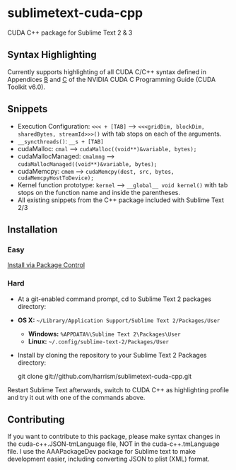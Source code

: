sublimetext-cuda-cpp
====================

CUDA C++ package for Sublime Text 2 & 3

Syntax Highlighting
-------------------

Currently supports highlighting of all CUDA C/C++ syntax defined in Appendices [B][1] and [C][2] of the NVIDIA CUDA C Programming Guide (CUDA Toolkit v6.0).

Snippets
--------

 - Execution Configuration: `<<< + [TAB]` --> `<<<gridDim, blockDim, sharedBytes, streamId>>>()` with tab stops on each of the arguments.
 - `__syncthreads()`: `__s + [TAB]`
 - cudaMalloc: `cmal` --> `cudaMalloc((void**)&variable, bytes);`
 - cudaMallocManaged: `cmalmng` --> `cudaMallocManaged((void**)&variable, bytes);`
 - cudaMemcpy: `cmem` --> `cudaMemcpy(dest, src, bytes, cudaMemcpyHostToDevice);`
 - Kernel function prototype: `kernel` --> `__global__ void kernel()` with tab stops on the function name and inside the parentheses.
 - All existing snippets from the C++ package included with Sublime Text 2/3

Installation
------------

### Easy

[Install via Package Control](http://wbond.net/sublime_packages/package_control)

### Hard 

* At a git-enabled command prompt, cd to Sublime Text 2 packages directory:  
 * **OS X:** `~/Library/Application Support/Sublime Text 2/Packages/User`
	* **Windows:** `%APPDATA%\Sublime Text 2\Packages\User`
	* **Linux:** `~/.config/sublime-text-2/Packages/User`
* Install by cloning the repository to your Sublime Text 2 Packages directory:

    git clone git://github.com/harrism/sublimetext-cuda-cpp.git

Restart Sublime Text afterwards, switch to CUDA C++ as highlighting profile and try it out with one of the commands above.

Contributing
------------

If you want to contribute to this package, please make syntax changes in the cuda-c++.JSON-tmLanguage file, NOT in the cuda-c++.tmLanguage file. I use the AAAPackageDev package for Sublime text to make development easier, including converting JSON to plist (XML) format.


[1]: http://docs.nvidia.com/cuda-c-programming-guide/index.html#c-language-extensions
[2]: http://docs.nvidia.com/cuda-c-programming-guide/index.html#mathematical-functions-appendix
